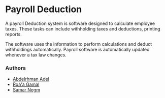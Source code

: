 # Payroll Deduction
 
A payroll Deduction system is software designed to calculate employee taxes. These tasks can include withholding taxes and deductions, printing reports. 

The software uses the information to perform calculations and deduct withholdings automatically. Payroll software is automatically updated whenever a tax law changes.


### Authors

* [Abdelrhman Adel](https://www.linkedin.com/in/abdoadel142/)
* [Roa'a Gamal](https://www.linkedin.com/in/roaagamal10/)
* [Samar Negm](https://www.linkedin.com/in/samar-negm-7b79b41a8/)
